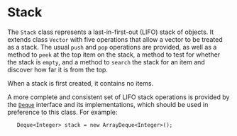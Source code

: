 # Stack

The `Stack` class represents a last-in-first-out (LIFO) stack of objects. It extends class `Vector` with five operations that allow a vector to be treated as a stack. The usual `push` and `pop` operations are provided, as well as a method to `peek` at the top item on the stack, a method to test for whether the stack is `empty`, and a method to `search` the stack for an item and discover how far it is from the top.

When a stack is first created, it contains no items.

A more complete and consistent set of LIFO stack operations is provided by the [`Deque`](https://docs.oracle.com/javase/8/docs/api/java/util/Deque.html) interface and its implementations, which should be used in preference to this class. For example:

```
   Deque<Integer> stack = new ArrayDeque<Integer>();
```

